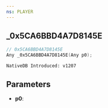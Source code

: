 ```yaml
---
ns: PLAYER
---
```

## _0x5CA6BBD4A7D8145E

```c
// 0x5CA6BBD4A7D8145E
Any _0x5CA6BBD4A7D8145E(Any p0);
```

```
NativeDB Introduced: v1207
```

## Parameters
* **p0**:
